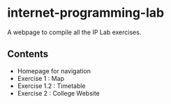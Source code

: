# internet-programming-lab
A webpage to compile all the IP Lab exercises.

## Contents
* Homepage for navigation
* Exercise 1 : Map
* Exercise 1.2 : Timetable
* Exercise 2 : College Website

